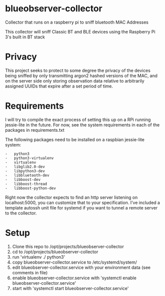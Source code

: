 # blueobserver-collector
Collector that runs on a raspberry pi to sniff bluetooth MAC Addresses
<!--See https://github.com/acedrew/blueobserver for the server side implementation. --> This collector will sniff Classic BT and BLE devices using the Raspberry Pi 3's built in BT stack

# Privacy
This project seeks to protect to some degree the privacy of the devices being sniffed by only transmitting argon2 hashed versions of the MAC, and on the server side only storing observation data relative to arbitrarily assigned UUIDs that expire after a set period of time.

# Requirements
I will try to compile the exact process of setting this up on a RPi running jessie-lite in the future. For now, see the system requirements in each of the packages in requirements.txt

The following packages need to be installed on a raspbian jessie-lite system:

    -   python3
    -   python3-virtualenv
    -   virtualenv
    -   libglib2.0-dev
    -   libpython3-dev
    -   libbluetooth-dev
    -   libboost-dev
    -   libboost-thread
    -   libboost-python-dev

Right now the collector expects to find an http server listening on localhost:5000, you can customize that to your specification. I've included a template autossh unit file for systemd if you want to tunnel a remote server to the collector.


# Setup
1. Clone this repo to /opt/projects/blueobserver-collector
2. cd to /opt/projects/blueobserver-collector
3. run 'virtualenv ./ python3'
4. copy blueobserver-collector.service to /etc/systemd/system/
5. edit blueobserver-collector.service with your environment data (see comments in file)
6. enable blueobserver-collector.service with 'systemctl enable blueobserver-collector.service'
7. start with 'systemctl start blueobserver-collector.service'
